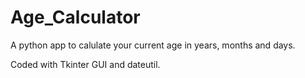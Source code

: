 # Age_Calculator

A python app to calulate your current age in years, months and days. 

Coded with Tkinter GUI and dateutil.
